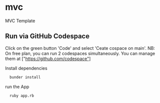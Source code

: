 # mvc
MVC Template


## Run via GitHub Codespace
Click on the green button 'Code' and select 'Ceate cospace on main'.
NB: On free plan, you can run 2 codespaces simultaneously. You can manage them at ["https://github.com/codespace"]

Install dependencies

```bash
  bunder install
```

run the App

```bash
  ruby app.rb
```